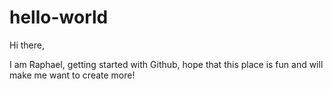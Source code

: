 # hello-world

Hi there,

I am Raphael, getting started with Github, hope that this place is fun and will make me want to create more!

